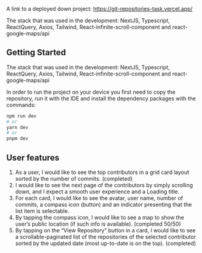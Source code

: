 A link to a deployed down project: https://git-repositories-task.vercel.app/

The stack that was used in the development:
NextJS, Typescript, ReactQuery, Axios, Tailwind, React-infinite-scroll-component and react-google-maps/api

## Getting Started

The stack that was used in the development:
NextJS, Typescript, ReactQuery, Axios, Tailwind, React-infinite-scroll-component and react-google-maps/api

In order to run the project on your device you first need to copy the repository, run it with the IDE and install the dependency packages with the commands:

```bash
npm run dev
# or
yarn dev
# or
pnpm dev
```

## User features

1) As a user, I would like to see the top contributors in a grid card layout sorted by the number of commits. (completed)
2) I would like to see the next page of the contributors by simply scrolling down, and I expect a smooth user experience and a Loading title.
3) For each card, I would like to see the avatar, user name, number of commits, a compass icon (button) and an indicator presenting that the list item is selectable.
4) By tapping the compass icon, I would like to see a map to show the user’s public location (if such info is available). (completed 50/50)
5) By tapping on the “View Repository” button in a card, I would like to see a scrollable-paginated list of the repositories of the selected contributor sorted by the updated date (most up-to-date is on the top). (completed)
